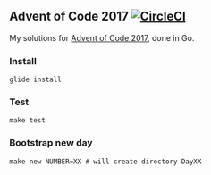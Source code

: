## Advent of Code 2017 [![CircleCI](https://circleci.com/gh/agentcooper/advent-of-code-2017.svg?style=svg)](https://circleci.com/gh/agentcooper/advent-of-code-2017)

My solutions for [Advent of Code 2017](http://adventofcode.com/2017), done in Go.

### Install

```
glide install
```

### Test

```
make test
```

### Bootstrap new day

```
make new NUMBER=XX # will create directory DayXX
```
